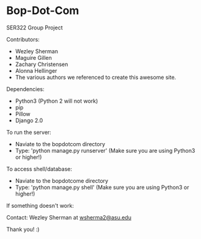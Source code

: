 # Bop-Dot-Com
SER322 Group Project 

Contributors:
- Wezley Sherman
- Maguire Gillen
- Zachary Christensen
- Alonna Hellinger
- The various authors we referenced to create this awesome site.


Dependencies:

- Python3 (Python 2 will not work)
- pip
- Pillow
- Django 2.0

To run the server:
- Naviate to the bopdotcom directory
- Type: 'python manage.py runserver' (Make sure you are using Python3 or higher!)

To access shell/database:
- Naviate to the bopdotcome directory
- Type: 'python manage.py shell' (Make sure you are using Python3 or higher!)



If something doesn't work:

Contact: Wezley Sherman at wsherma2@asu.edu

Thank you! :)
